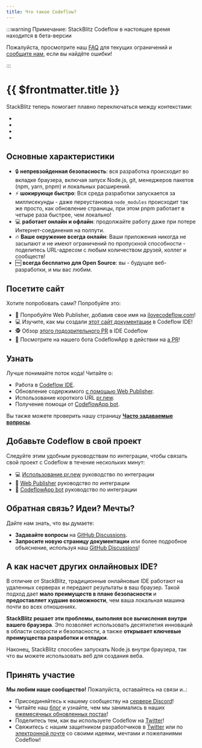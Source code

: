 ```yaml
---
title: Что такое Codeflow?
---
```


:::warning Примечание: StackBlitz Codeflow в настоящее время находится в бета-версии

Пожалуйста, просмотрите наш [FAQ](/codeflow/codeflow-faq#capabilities-limitations) для текущих ограничений и [сообщите нам](https://github.com/stackblitz/webcontainer-core/issues), если вы найдёте ошибки!

:::

# {{ $frontmatter.title }}

<!--@include: ./parts/codeflow.md-->

StackBlitz теперь помогает плавно переключаться между контекстами:
- <!--@include: ./parts/codeflow-ide.md-->
- <!--@include: ./parts/web-publisher.md-->
- <!--@include: ./parts/pr-new.md-->
- <!--@include: ./parts/codeflowapp-bot.md-->


## Основные характеристики
- 🔒 **непревзойденная безопасность**: вся разработка происходит во вкладке браузера, включая запуск Node.js, git, менеджеров пакетов (npm, yarn, pnpm) и локальных расширений.
- ⚡️ **шокирующе быстро**: Вся среда разработки запускается за миллисекунды - даже переустановка `node_modules` происходит так же просто, как обновление страницы, при этом pnpm работает в четыре раза быстрее, чем локально!
- 💻 **работает онлайн и офлайн**: продолжайте работу даже при потере Интернет-соединения на полпути.
- 🔥 **Ваше окружение всегда онлайн**: Ваши приложения никогда не засыпают и не имеют ограничений по пропускной способности - поделитесь URL-адресом с любым количеством друзей, коллег и сообществ!
- 🆓 **всегда бесплатно для Open Source**: вы - будущее веб-разработки, и мы вас любим.

## Посетите сайт

Хотите попробовать сами? Попробуйте это:
- 📝 Попробуйте Web Publisher, добавив свое имя на [ilovecodeflow.com](https://ilovecodeflow.com/)!
- 💻 Изучите, как мы создали [этот сайт документации](https://pr.new/github.com/stackblitz/docs) в Codeflow IDE!
- 🕵️ Обзор [этого подозрительного PR](https://pr.new/stackblitz/docs/pull/40) в IDE Codeflow
- 🤖 Посмотрите на нашего бота CodeflowApp в действии на [a PR](https://github.com/stackblitz/docs/pull/40#issue-1404169268)!

## Узнать

Лучше понимайте поток кода! Читайте о:
- Работа в [Codeflow IDE](./working-in-codeflow-ide).
- Обновление содержимого [с помощью Web Publisher](./content-updates-with-web-publisher).
- Использование короткого URL [pr.new](./using-pr-new).
- Получение помощи от [CodeflowApp bot](./integrating-codeflowapp-bot).

Вы также можете проверить нашу страницу **[Часто задаваемые вопросы](./codeflow-faq)**.

## Добавьте Codeflow в свой проект

Следуйте этим удобным руководствам по интеграции, чтобы связать свой проект с Codeflow в течение нескольких минут:
- 💻 [Использование pr.new](./using-pr-new) руководство по интеграции
- 📝 [Web Publisher](./integrating-web-publisher) руководство по интеграции
- 🤖 [CodeflowApp bot](./integrating-codeflowapp-bot) руководство по интеграции

## Обратная связь? Идеи? Мечты?

Дайте нам знать, что вы думаете:
- **Задавайте вопросы** на [GitHub Discussions](https://github.com/stackblitz/docs/discussions/new?category=Q-A).
- **Запросите новую страницу документации** или более подробное объяснение, используя наш [GitHub Discussions](https://github.com/stackblitz/docs/discussions/new?category=ideas)!


## А как насчет других онлайновых IDE?

В отличие от StackBlitz, традиционные онлайновые IDE работают на удаленных серверах и передают результаты в ваш браузер. Такой подход дает **мало преимуществ в плане безопасности** и **предоставляет худшие возможности**, чем ваша локальная машина почти во всех отношениях.

**StackBlitz решает эти проблемы, выполняя все вычисления внутри вашего браузера**. Это позволяет использовать десятилетия инноваций в области скорости и безопасности, а также **открывает ключевые преимущества разработки и отладки**.

Наконец, StackBlitz способен запускать Node.js внутри браузера, так что вы можете использовать веб для создания веба.

## Принять участие

**Мы любим наше сообщество!** Пожалуйста, оставайтесь на связи и..:

- Присоединяйтесь к нашему сообществу на [сервере Discord](https://discord.gg/22zTzrwQrU)!
- Читайте наш [блог](https://blog.stackblitz.com/) и узнайте, чем мы занимались в наших [ежемесячных обновленных постах](https://blog.stackblitz.com/categories/monthly-updates/)!
- Поделитесь тем, как вы используете Codeflow на [Twitter](https://twitter.com/stackblitz)!
- Свяжитесь с нашим защитником разработчиков в [Twitter](https://twitter.com/sylwiavargas) или по [электронной почте](mailto:devrel@stackblitz.com) со своими идеями, мечтами и пожеланиями Codeflow!

